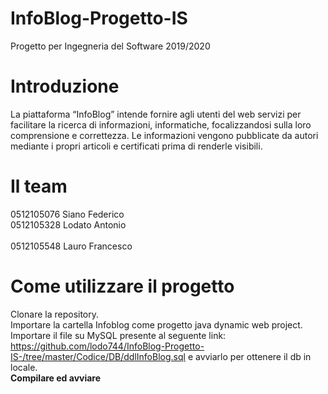 # InfoBlog-Progetto-IS
Progetto per Ingegneria del Software 2019/2020

# Introduzione
La piattaforma “InfoBlog” intende fornire agli utenti del web servizi per facilitare la ricerca di informazioni, informatiche, focalizzandosi sulla loro comprensione e correttezza. Le informazioni vengono pubblicate da autori mediante i propri articoli e certificati prima di renderle visibili.

# Il team
0512105076 Siano Federico
<br>
0512105328 Lodato Antonio	
<br>
0512105548 Lauro Francesco


# Come utilizzare il progetto
Clonare la repository.
<br>
Importare la cartella Infoblog come progetto java dynamic web project.
<br>
Importare il file su MySQL presente al seguente link: https://github.com/lodo744/InfoBlog-Progetto-IS-/tree/master/Codice/DB/ddlInfoBlog.sql e avviarlo per ottenere il db in locale.
<br><b>Compilare ed avviare</b>

